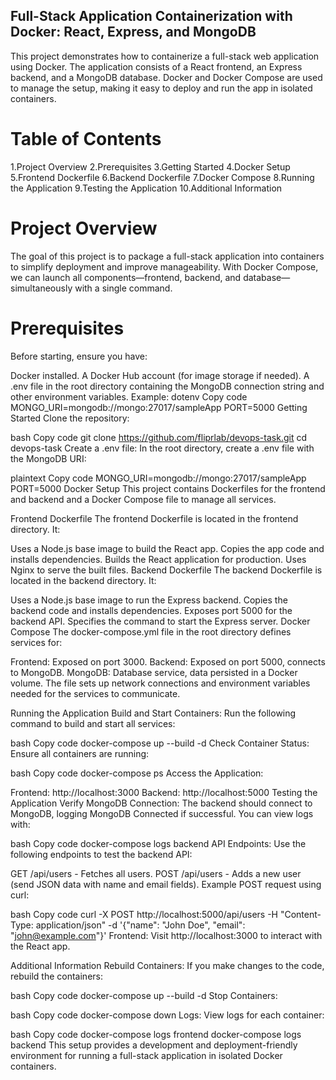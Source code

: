 ## Full-Stack Application Containerization with Docker: React, Express, and MongoDB ##

This project demonstrates how to containerize a full-stack web application using Docker. The application consists of a React frontend, an Express backend, and a MongoDB database. Docker and Docker Compose are used to manage the setup, making it easy to deploy and run the app in isolated containers.

# Table of Contents

1.Project Overview
2.Prerequisites
3.Getting Started
4.Docker Setup
5.Frontend Dockerfile
6.Backend Dockerfile
7.Docker Compose
8.Running the Application
9.Testing the Application
10.Additional Information


# Project Overview

The goal of this project is to package a full-stack application into containers to simplify deployment and improve manageability. With Docker Compose, we can launch all components—frontend, backend, and database—simultaneously with a single command.

# Prerequisites
Before starting, ensure you have:

Docker installed.
A Docker Hub account (for image storage if needed).
A .env file in the root directory containing the MongoDB connection string and other environment variables. Example:
dotenv
Copy code
MONGO_URI=mongodb://mongo:27017/sampleApp
PORT=5000
Getting Started
Clone the repository:

bash
Copy code
git clone https://github.com/fliprlab/devops-task.git
cd devops-task
Create a .env file: In the root directory, create a .env file with the MongoDB URI:

plaintext
Copy code
MONGO_URI=mongodb://mongo:27017/sampleApp
PORT=5000
Docker Setup
This project contains Dockerfiles for the frontend and backend and a Docker Compose file to manage all services.

Frontend Dockerfile
The frontend Dockerfile is located in the frontend directory. It:

Uses a Node.js base image to build the React app.
Copies the app code and installs dependencies.
Builds the React application for production.
Uses Nginx to serve the built files.
Backend Dockerfile
The backend Dockerfile is located in the backend directory. It:

Uses a Node.js base image to run the Express backend.
Copies the backend code and installs dependencies.
Exposes port 5000 for the backend API.
Specifies the command to start the Express server.
Docker Compose
The docker-compose.yml file in the root directory defines services for:

Frontend: Exposed on port 3000.
Backend: Exposed on port 5000, connects to MongoDB.
MongoDB: Database service, data persisted in a Docker volume.
The file sets up network connections and environment variables needed for the services to communicate.

Running the Application
Build and Start Containers: Run the following command to build and start all services:

bash
Copy code
docker-compose up --build -d
Check Container Status: Ensure all containers are running:

bash
Copy code
docker-compose ps
Access the Application:

Frontend: http://localhost:3000
Backend: http://localhost:5000
Testing the Application
Verify MongoDB Connection: The backend should connect to MongoDB, logging MongoDB Connected if successful. You can view logs with:

bash
Copy code
docker-compose logs backend
API Endpoints: Use the following endpoints to test the backend API:

GET /api/users - Fetches all users.
POST /api/users - Adds a new user (send JSON data with name and email fields).
Example POST request using curl:

bash
Copy code
curl -X POST http://localhost:5000/api/users -H "Content-Type: application/json" -d '{"name": "John Doe", "email": "john@example.com"}'
Frontend: Visit http://localhost:3000 to interact with the React app.

Additional Information
Rebuild Containers: If you make changes to the code, rebuild the containers:

bash
Copy code
docker-compose up --build -d
Stop Containers:

bash
Copy code
docker-compose down
Logs: View logs for each container:

bash
Copy code
docker-compose logs frontend
docker-compose logs backend
This setup provides a development and deployment-friendly environment for running a full-stack application in isolated Docker containers.
